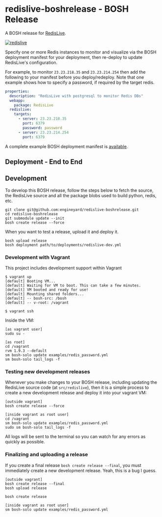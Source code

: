 # redislive-boshrelease - BOSH Release

A BOSH release for [RedisLive](https://github.com/kumarnitin/RedisLive/).

[![redislive](https://img.skitch.com/20120728-8yk1qsyrciq8qdn6abje95iwy.png)](https://github.com/kumarnitin/RedisLive/)

Specify one or more Redis instances to monitor and visualize via the BOSH deployment manifest for your deployment, then re-deploy to update RedisLive's configuration.

For example, to monitor `23.23.218.35` and `23.23.214.254` then add the following to your manifest before you deploy/redeploy. Note that one example shows how to specify a password, if required by the target redis.

``` yaml
properties:
  description: "RedisLive with postgresql to monitor Redis DBs"
  webapp:
    package: RedisLive
  redislive:
    targets:
      - server: 23.23.218.35
        port: 6379
        password: password
      - server: 23.23.214.254
        port: 6379
```

A complete example BOSH deployment manifest is [available](https://gist.github.com/330a09327fedf4d4b149).

## Deployment - End to End


## Development

To develop this BOSH release, follow the steps below to fetch the source, the RedisLive source and all the package blobs used to build python, redis, etc.

```
git clone git@github.com:engineyard/redislive-boshrelease.git
cd redislive-boshrelease
git submodule update --init
bosh create release --force
```

When you want to test a release, upload it and deploy it.

```
bosh upload release
bosh deployment path/to/deployments/redislive-dev.yml
```

### Development with Vagrant

This project includes development support within Vagrant

```
$ vagrant up
[default] Booting VM...
[default] Waiting for VM to boot. This can take a few minutes.
[default] VM booted and ready for use!
[default] Mounting shared folders...
[default] -- bosh-src: /bosh
[default] -- v-root: /vagrant

$ vagrant ssh
```

Inside the VM:

```
[as vagrant user]
sudo su -

[as root]
cd /vagrant
rvm 1.9.3 --default
sm bosh-solo update examples/redis_password.yml
sm bosh-solo tail_logs -f
```

### Testing new development releases

Whenever you make changes to your BOSH release, including updating the RedisLive source code (at `src/redislive`), then it is a simple process to create a new development release and deploy it into your vagrant VM:

```
[outside vagrant]
bosh create release --force

[inside vagrant as root user]
cd /vagrant
sm bosh-solo update examples/redis_password.yml
sudo sm bosh-solo tail_logs -f
```

All logs will be sent to the terminal so you can watch for any errors as quickly as possible.

### Finalizing and uploading a release

If you create a final release `bosh create release --final`, you must immediately create a new development release. Yeah, this is a bug I guess.

```
[outside vagrant]
bosh create release --final
bosh upload release

bosh create release

[inside vagrant as root user]
sm bosh-solo update examples/redis_password.yml
```


